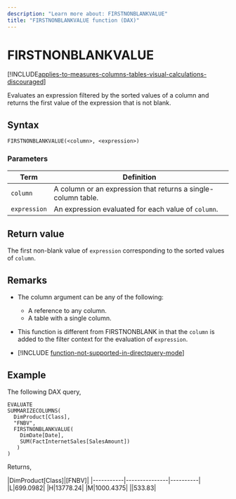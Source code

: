 ```yaml
---
description: "Learn more about: FIRSTNONBLANKVALUE"
title: "FIRSTNONBLANKVALUE function (DAX)"
---
```

# FIRSTNONBLANKVALUE

[!INCLUDE[applies-to-measures-columns-tables-visual-calculations-discouraged](includes/applies-to-measures-columns-tables-visual-calculations-discouraged.md)]

Evaluates an expression filtered by the sorted values of a column and returns the first value of the expression that is not blank.

## Syntax

```dax
FIRSTNONBLANKVALUE(<column>, <expression>)
```

### Parameters

|Term|Definition|
|--------|--------------|
|`column`|A column or an expression that returns a single-column table.|
|`expression`|An expression evaluated for each value of `column`.|

## Return value

The first non-blank value of `expression` corresponding to the sorted values of `column`.

## Remarks

- The column argument can be any of the following:
  - A reference to any column.
  - A table with a single column.

- This function is different from FIRSTNONBLANK in that the `column` is added to the filter context for the evaluation of `expression`.

- [!INCLUDE [function-not-supported-in-directquery-mode](includes/function-not-supported-in-directquery-mode.md)]

## Example

The following DAX query,

```dax
EVALUATE 
SUMMARIZECOLUMNS(
  DimProduct[Class],
  "FNBV",
  FIRSTNONBLANKVALUE(
    DimDate[Date],
    SUM(FactInternetSales[SalesAmount])
   )
)
```

Returns,

|DimProduct[Class]|[FNBV]|
|-----------|---------------|----------|
|L|699.0982|
|H|13778.24|
|M|1000.4375|
||533.83|

